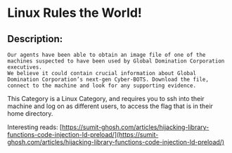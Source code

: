 # Linux Rules the World!

## Description:
```
Our agents have been able to obtain an image file of one of the machines suspected to have been used by Global Domination Corporation executives.
We believe it could contain crucial information about Global Domination Corporation’s next-gen Cyber-BOTS. Download the file, connect to the machine and look for any supporting evidence.
```

This Category is a Linux Category, and requires you to ssh into their machine and log on as different users, to access the flag that is in their home directory.


Interesting reads: [https://sumit-ghosh.com/articles/hijacking-library-functions-code-injection-ld-preload/](https://sumit-ghosh.com/articles/hijacking-library-functions-code-injection-ld-preload/)
